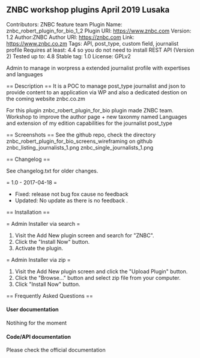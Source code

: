 ## ZNBC workshop plugins April 2019 Lusaka
Contributors: ZNBC feature team 
Plugin Name: znbc_robert_plugin_for_bio_1_2
Plugin URI: https://www.znbc.com
Version: 1.2
Author:ZNBC
Author URI: https://znbc.com
Link: https://www.znbc.co.zm
Tags: API, post_type, custom field, journalist profile
Requires at least: 4.4 so you do not need to install REST API (Version 2)
Tested up to: 4.8
Stable tag: 1.0
License: GPLv2

Admin to manage in worpress a extended journalist profile with expertises and languages

== Description ==
It is a POC to manage post_type journalist and json to provide content to an application via WP and also a dedicated destion on the coming website znbc.co.zm

For this plugin znbc_robert_plugin_for_bio plugin made ZNBC team. Workshop to improve the author page + new taxonmy named Languages and extension of my edition capabilities for the journalist post_type


== Screenshots ==
See the github repo, check the directory znbc_robert_plugin_for_bio_screens_wireframing on github
znbc_listing_journalists_1.png
znbc_single_journalists_1.png


== Changelog ==

See changelog.txt for older changes.

= 1.0 - 2017-04-18 =
* Fixed: release not bug fox cause no feedback
* Updated: No update as there is no feedback .


== Installation ==

= Admin Installer via search =
1. Visit the Add New plugin screen and search for "ZNBC".
2. Click the "Install Now" button.
3. Activate the plugin.

= Admin Installer via zip =
1. Visit the Add New plugin screen and click the "Upload Plugin" button.
2. Click the "Browse..." button and select zip file from your computer.
3. Click "Install Now" button.



== Frequently Asked Questions ==

#### User documentation
Notihing for the moment

#### Code/API documentation
Please check the official documentation


